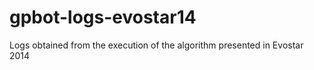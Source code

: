 gpbot-logs-evostar14
====================

Logs obtained from the execution of the algorithm presented in Evostar 2014
